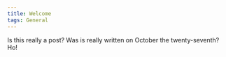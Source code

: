 ```yaml
---
title: Welcome
tags: General
---
```


Is this really a post? Was is really written on October the twenty-seventh? Ho!